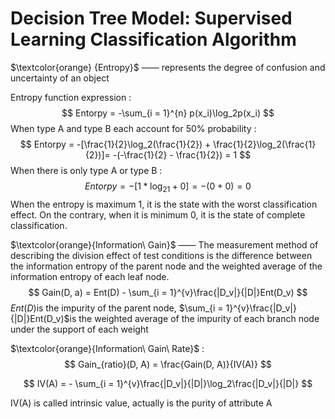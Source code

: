 # Decision Tree Model: Supervised Learning Classification Algorithm

$\textcolor{orange} {Entropy}$ —— represents the degree of confusion and uncertainty of an object

Entropy function expression :
$$
Entorpy = -\sum_{i = 1}^{n} p(x_i)\log_2p(x_i)
$$
When type A and type B each account for 50% probability : 
$$
Entorpy = -[\frac{1}{2}\log_2(\frac{1}{2}) + \frac{1}{2}\log_2(\frac{1}{2})]= -(-\frac{1}{2} - \frac{1}{2}) = 1
$$
When there is only type A or type B :
$$
Entorpy = -[1 * \log_21 + 0] = -(0 + 0) = 0
$$
When the entropy is maximum 1, it is the state with the worst classification effect. On the contrary, when it is minimum 0, it is the state of complete classification.

$\textcolor{orange}{Information\ Gain}$ —— The measurement method of describing the division effect of test conditions is the difference between the information entropy of the parent node and the weighted average of the information entropy of each leaf node.
$$
Gain(D, a) = Ent(D) - \sum_{i = 1}^{v}\frac{|D_v|}{|D|}Ent(D_v)
$$
$Ent(D)$is the impurity of the parent node, $\sum_{i = 1}^{v}\frac{|D_v|}{|D|}Ent(D_v)$is the weighted average of the impurity of each branch node under the support of each weight

$\textcolor{orange}{Information\ Gain\ Rate}$ :
$$
Gain_{ratio}(D, A) = \frac{Gain(D, A)}{IV(A)}
$$

$$
IV(A) = - \sum_{i = 1}^{v}\frac{|D_v|}{|D|}\log_2\frac{|D_v|}{|D|}
$$

IV(A) is called intrinsic value, actually is the purity of attribute A